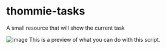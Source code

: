 # thommie-tasks
A small resource that will show the current task

![image](https://github.com/user-attachments/assets/125abf1a-f33b-4b88-a4f0-e72ff18ef6dc)
This is a preview of what you can do with this script.
